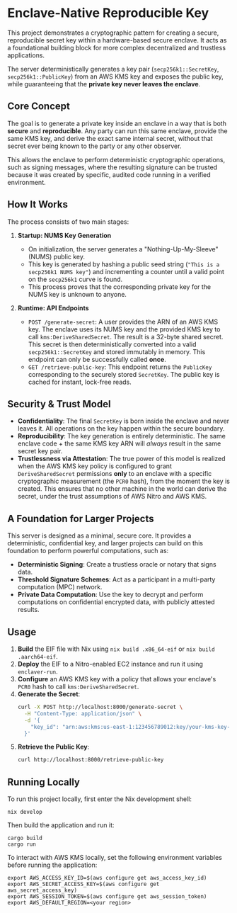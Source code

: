 # Enclave-Native Reproducible Key

This project demonstrates a cryptographic pattern for creating a secure, reproducible secret key within a hardware-based secure enclave. It acts as a foundational building block for more complex decentralized and trustless applications.

The server deterministically generates a key pair (`secp256k1::SecretKey`, `secp256k1::PublicKey`) from an AWS KMS key and exposes the public key, while guaranteeing that the **private key never leaves the enclave**.

## Core Concept

The goal is to generate a private key inside an enclave in a way that is both **secure** and **reproducible**. Any party can run this same enclave, provide the same KMS key, and derive the exact same internal secret, without that secret ever being known to the party or any other observer.

This allows the enclave to perform deterministic cryptographic operations, such as signing messages, where the resulting signature can be trusted because it was created by specific, audited code running in a verified environment.

## How It Works

The process consists of two main stages:

1.  **Startup: NUMS Key Generation**
    *   On initialization, the server generates a "Nothing-Up-My-Sleeve" (NUMS) public key.
    *   This key is generated by hashing a public seed string (`"This is a secp256k1 NUMS key"`) and incrementing a counter until a valid point on the `secp256k1` curve is found.
    *   This process proves that the corresponding private key for the NUMS key is unknown to anyone.

2.  **Runtime: API Endpoints**
    *   `POST /generate-secret`: A user provides the ARN of an AWS KMS key. The enclave uses its NUMS key and the provided KMS key to call `kms:DeriveSharedSecret`. The result is a 32-byte shared secret. This secret is then deterministically converted into a valid `secp256k1::SecretKey` and stored immutably in memory. This endpoint can only be successfully called **once**.
    *   `GET /retrieve-public-key`: This endpoint returns the `PublicKey` corresponding to the securely stored `SecretKey`. The public key is cached for instant, lock-free reads.

## Security & Trust Model

*   **Confidentiality**: The final `SecretKey` is born inside the enclave and never leaves it. All operations on the key happen within the secure boundary.
*   **Reproducibility**: The key generation is entirely deterministic. The same enclave code + the same KMS key ARN will *always* result in the same secret key pair.
*   **Trustlessness via Attestation**: The true power of this model is realized when the AWS KMS key policy is configured to grant `DeriveSharedSecret` permissions **only** to an enclave with a specific cryptographic measurement (the `PCR0` hash), from the moment the key is created. This ensures that no other machine in the world can derive the secret, under the trust assumptions of AWS Nitro and AWS KMS.

## A Foundation for Larger Projects

This server is designed as a minimal, secure core. It provides a deterministic, confidential key, and larger projects can build on this foundation to perform powerful computations, such as:

*   **Deterministic Signing**: Create a trustless oracle or notary that signs data.
*   **Threshold Signature Schemes**: Act as a participant in a multi-party computation (MPC) network.
*   **Private Data Computation**: Use the key to decrypt and perform computations on confidential encrypted data, with publicly attested results.

## Usage

1.  **Build** the EIF file with Nix using `nix build .x86_64-eif` or `nix build .aarch64-eif`.
2.  **Deploy** the EIF to a Nitro-enabled EC2 instance and run it using `enclaver-run`.
3.  **Configure** an AWS KMS key with a policy that allows your enclave's `PCR0` hash to call `kms:DeriveSharedSecret`.
4.  **Generate the Secret**:
    ```bash
    curl -X POST http://localhost:8000/generate-secret \
      -H "Content-Type: application/json" \
      -d '{
        "key_id": "arn:aws:kms:us-east-1:123456789012:key/your-kms-key-id"
      }'
    ```
5.  **Retrieve the Public Key**:
    ```bash
    curl http://localhost:8000/retrieve-public-key
    ```

## Running Locally

To run this project locally, first enter the Nix development shell:

```
nix develop
```

Then build the application and run it:
```
cargo build
cargo run
```

To interact with AWS KMS locally, set the following environment variables before running the application:
```
export AWS_ACCESS_KEY_ID=$(aws configure get aws_access_key_id)
export AWS_SECRET_ACCESS_KEY=$(aws configure get aws_secret_access_key)
export AWS_SESSION_TOKEN=$(aws configure get aws_session_token)
export AWS_DEFAULT_REGION=<your region>
```